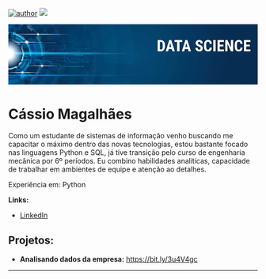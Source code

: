 [![author](https://img.shields.io/badge/author-cassio-red.svg)](https://www.linkedin.com/in/cassiomagalhaes/) [![](https://img.shields.io/badge/python-3.9+-blue.svg)](https://www.python.org/downloads/release/python-394/)

<p align="center">
  <img src="banner.png" >
</p>

# Cássio Magalhães


Como um estudante de sistemas de informação venho buscando me capacitar o máximo dentro das novas tecnologias, estou bastante focado nas linguagens Python e SQL, já tive transição pelo curso de engenharia mecânica por 6º períodos. Eu combino habilidades analíticas, capacidade de trabalhar em ambientes de equipe e atenção ao detalhes.

Experiência em: Python

**Links:**
* [LinkedIn](https://www.linkedin.com/in/cassiomagalhaes/)

## Projetos:

* **Analisando dados da empresa:** https://bit.ly/3u4V4gc

---
